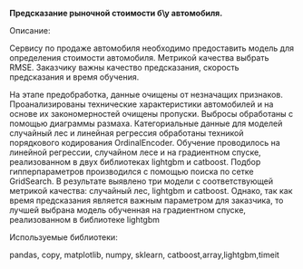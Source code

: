 __Предсказание рыночной стоимости б\у автомобиля.__

Описание:

Сервису по продаже автомобиля необходимо предоставить модель для определения стоимости автомобиля. Метрикой качества выбрать RMSE. Заказчику важны качество предсказания, скорость предсказания и время обучения.

На этапе предобработка, данные очищены от незначащих признаков. Проанализированы технические характеристики автомобилей и на основе их закономерностей очищены пропуски. Выбросы обработаны с помощью диаграммы размаха. Категориальные данные для моделей случайный лес и линейная регрессия обработаны техникой порядкового кодирования OrdinalEncoder. Обучение проводилось на линейной регрессии, случайном лесе и на градиентном спуске, реализованном в двух библиотеках lightgbm и catboost. Подбор гипперпараметров производился с помощью поиска по сетке GridSearch. В результате выявлено три модели с соответствующей метрикой качества: случайный лес, lightgbm и catboost. Однако, так как время предсказания является важным параметром для заказчика, то лучшей выбрана модель обученная на градиентном спуске, реализованном в библиотеке lightgbm

Используемые библиотеки:

pandas, copy, matplotlib, numpy, sklearn, catboost,array,lightgbm,timeit
